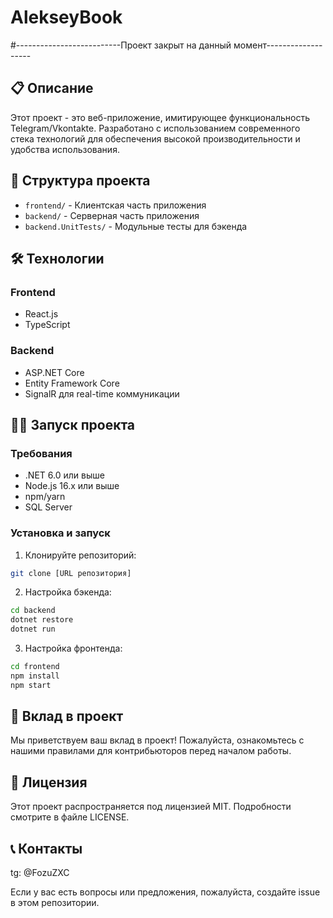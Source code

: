 # AlekseyBook
#--------------------------Проект закрыт на данный момент-------------------

## 📋 Описание

Этот проект - это веб-приложение, имитирующее функциональность Telegram/Vkontakte. Разработано с использованием современного стека технологий для обеспечения высокой производительности и удобства использования.

## 🚀 Структура проекта

- `frontend/` - Клиентская часть приложения
- `backend/` - Серверная часть приложения
- `backend.UnitTests/` - Модульные тесты для бэкенда

## 🛠 Технологии

### Frontend
- React.js
- TypeScript

### Backend
- ASP.NET Core
- Entity Framework Core
- SignalR для real-time коммуникации

## 🏃‍♂️ Запуск проекта

### Требования
- .NET 6.0 или выше
- Node.js 16.x или выше
- npm/yarn
- SQL Server

### Установка и запуск

1. Клонируйте репозиторий:
```bash
git clone [URL репозитория]
```

2. Настройка бэкенда:
```bash
cd backend
dotnet restore
dotnet run
```

3. Настройка фронтенда:
```bash
cd frontend
npm install
npm start
```

## 🤝 Вклад в проект

Мы приветствуем ваш вклад в проект! Пожалуйста, ознакомьтесь с нашими правилами для контрибьюторов перед началом работы.

## 📝 Лицензия

Этот проект распространяется под лицензией MIT. Подробности смотрите в файле LICENSE.

## 📞 Контакты

tg: @FozuZXC

Если у вас есть вопросы или предложения, пожалуйста, создайте issue в этом репозитории. 
